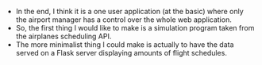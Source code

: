 * In the end, I think it is a one user application (at the basic) where only the airport manager has a control over the whole web application.
* So, the first thing I would like to make is a simulation program taken from the airplanes scheduling API.
* The more minimalist thing I could make is actually to have the data served on a Flask server displaying amounts of flight schedules.